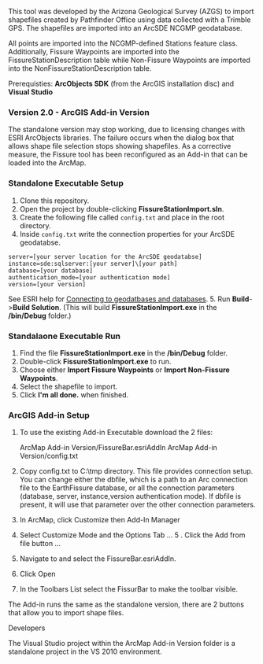 This tool was developed by the Arizona Geological Survey (AZGS) to import shapefiles created by Pathfinder Office using data collected with a Trimble GPS. The shapefiles are imported into an ArcSDE NCGMP geodatabase.

All points are imported into the NCGMP-defined Stations feature class. Additionally, Fissure Waypoints are imported into the FissureStationDescription table while Non-Fissure Waypoints are imported into the NonFissureStationDescription table.

Prerequisties: **ArcObjects SDK** (from the ArcGIS installation disc) and **Visual Studio**

### Version 2.0 - ArcGIS Add-in Version

The standalone version may stop working, due to licensing changes with ESRI ArcObjects libraries.  The failure occurs when the 
dialog box  that allows shape file selection stops showing shapefiles.  As a corrective measure, the Fissure tool has been 
reconfigured as  an Add-in that can be loaded into the ArcMap.  


### Standalone Executable Setup

1. Clone this repository.
2. Open the project by double-clicking **FissureStationImport.sln**.
3. Create the following file called `config.txt` and place in the root directory.
4. Inside `config.txt` write the connection properties for your ArcSDE geodatabse.
  ```
  server=[your server location for the ArcSDE geodatabse]
  instance=sde:sqlserver:[your server]\[your path]
  database=[your database]
  authentication_mode=[your authentication mode]
  version=[your version]
  ```
  See ESRI help for [Connecting to geodatbases and databases](http://resources.arcgis.com/en/help/arcobjects-net/conceptualhelp/0001/0001000003s8000000.htm).
5. Run **Build**->**Build Solution**. (This will build **FissureStationImport.exe** in the **/bin/Debug** folder.)

### Standalaone Executable Run

1. Find the file **FissureStationImport.exe** in the **/bin/Debug** folder.
3. Double-click **FissureStationImport.exe** to run.
4. Choose either **Import Fissure Waypoints** or **Import Non-Fissure Waypoints**.
5. Select the shapefile to import.
6. Click **I'm all done.** when finished.


### ArcGIS Add-in Setup

1.  To use the existing Add-in Executable download the 2 files:

     ArcMap Add-in Version/FissureBar.esriAddIn
     ArcMap Add-in Version/config.txt
	 
2.  Copy config.txt to C:\tmp directory.  This file provides connection setup.  You can change
    either the dbfile, which is a path to an Arc connection file to the EarthFissure database, or
    all the connection parameters (database, server, instance,version authentication mode).
    If dbfile is present, it will use that parameter over the other connection parameters.
	
3.   In ArcMap, click Customize then Add-In Manager
4.   Select Customize Mode and the Options Tab …
5 .  Click the Add from file button …
8.   Navigate to and select the FissureBar.esriAddIn.
9.   Click Open
10.  In the Toolbars List select the FissurBar to make the toolbar visible.

The Add-in runs the same as the standalone version, there are 2 buttons that allow you to import shape files.

Developers 

The Visual Studio project within the ArcMap Add-in Version folder is a standalone project in the VS 2010 environment. 



